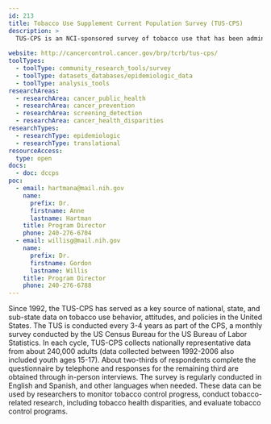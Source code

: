 ```yaml
---
id: 213
title: Tobacco Use Supplement Current Population Survey (TUS-CPS)
description: >
  TUS-CPS is an NCI-sponsored survey of tobacco use that has been administered every 3-4 years as part of the US Census Bureau’s Current Population Survey.
  
website: http://cancercontrol.cancer.gov/brp/tcrb/tus-cps/
toolTypes:
  - toolType: community_research_tools/survey
  - toolType: datasets_databases/epidemiologic_data
  - toolType: analysis_tools
researchAreas:
  - researchArea: cancer_public_health
  - researchArea: cancer_prevention
  - researchArea: screening_detection
  - researchArea: cancer_health_disparities
researchTypes:
  - researchType: epidemiologic
  - researchType: translational
resourceAccess:
  type: open
docs:
  - doc: dccps
poc:
  - email: hartmana@mail.nih.gov
    name:
      prefix: Dr.
      firstname: Anne
      lastname: Hartman
    title: Program Director
    phone: 240-276-6704
  - email: willisg@mail.nih.gov
    name:
      prefix: Dr.
      firstname: Gordon
      lastname: Willis
    title: Program Director
    phone: 240-276-6788
---
```

Since 1992, the TUS-CPS has served as a key source of national, state, and sub-state data on tobacco use behavior, attitudes, and policies in the United States. The TUS is conducted every 3-4 years as part of the CPS, a monthly survey conducted by the US Census Bureau for the US Bureau of Labor Statistics. In each cycle, TUS-CPS collects nationally representative data from about 240,000 adults (data collected between 1992-2006 also included youth ages 15-17). About two-thirds of respondents complete the questionnaire by telephone and responses for the remaining third are obtained through in-person interviews. The survey is regularly conducted in English and Spanish, and other languages when needed. These data can be used by researchers to monitor tobacco control progress, conduct tobacco-related research, including tobacco health disparities, and evaluate tobacco control programs.